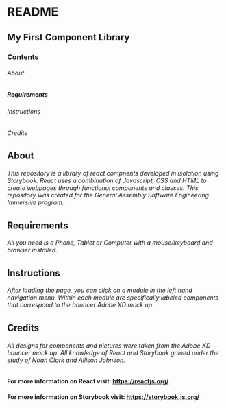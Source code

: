 # README

## My First Component Library

### Contents

###### About

##### Requirements

###### Instructions

###### Credits

## About

###### This repository is a library of react compnents developed in isolation using Storybook. React uses a combination of Javascript, CSS and HTML to create webpages through functional components and classes. This repository was created for the General Assembly Software Engineering Immersive program.

## Requirements

###### All you need is a Phone, Tablet or Computer with a mouse/keyboard and browser installed.

## Instructions

###### After loading the page, you can click on a module in the left hand navigation menu. Within each module are specifically labeled components that correspond to the bouncer Adobe XD mock up.

## Credits

###### All designs for components and pictures were taken from the Adobe XD bouncer mock up. All knowledge of React and Storybook gained under the study of Noah Clark and Allison Johnson.

#### For more information on React visit: https://reactjs.org/

#### For more information on Storybook visit: https://storybook.js.org/
